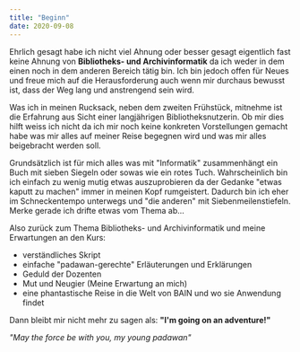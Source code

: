 ```yaml
---
title: "Beginn"
date: 2020-09-08
---
```


Ehrlich gesagt habe ich nicht viel Ahnung oder besser gesagt eigentlich fast keine Ahnung von **Bibliotheks- und Archivinformatik** da ich weder in dem einen noch in dem anderen Bereich tätig bin. Ich bin jedoch offen für Neues und freue mich auf die Herausforderung auch wenn mir durchaus bewusst ist, dass der Weg lang und anstrengend sein wird. 

Was ich in meinen Rucksack, neben dem zweiten Frühstück, mitnehme ist die Erfahrung aus Sicht einer langjährigen Bibliotheksnutzerin. Ob mir dies hilft weiss ich nicht da ich mir noch keine konkreten Vorstellungen gemacht habe was mir alles auf meiner Reise begegnen wird und was mir alles beigebracht werden soll.

Grundsätzlich ist für mich alles was mit "Informatik" zusammenhängt ein Buch mit sieben Siegeln oder sowas wie ein rotes Tuch. Wahrscheinlich bin ich einfach zu wenig mutig etwas auszuprobieren da der Gedanke "etwas kaputt zu machen" immer in meinen Kopf rumgeistert. Dadurch bin ich eher im Schneckentempo unterwegs und "die anderen" mit Siebenmeilenstiefeln. Merke gerade ich drifte etwas vom Thema ab...

Also zurück zum Thema Bibliotheks- und Archivinformatik und meine Erwartungen an den Kurs:
- verständliches Skript
- einfache "padawan-gerechte" Erläuterungen und Erklärungen 
- Geduld der Dozenten
- Mut und Neugier (Meine Erwartung an mich)
- eine phantastische Reise in die Welt von BAIN und wo sie Anwendung findet

Dann bleibt mir nicht mehr zu sagen als: **"I'm going on an adventure!"**



*"May the force be with you, my young padawan"*
